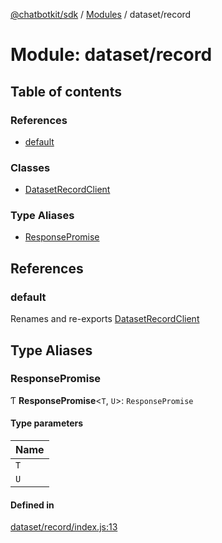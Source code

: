 [@chatbotkit/sdk](../README.md) / [Modules](../modules.md) / dataset/record

# Module: dataset/record

## Table of contents

### References

- [default](dataset_record.md#default)

### Classes

- [DatasetRecordClient](../classes/dataset_record.DatasetRecordClient.md)

### Type Aliases

- [ResponsePromise](dataset_record.md#responsepromise)

## References

### default

Renames and re-exports [DatasetRecordClient](../classes/dataset_record.DatasetRecordClient.md)

## Type Aliases

### ResponsePromise

Ƭ **ResponsePromise**\<`T`, `U`\>: `ResponsePromise`

#### Type parameters

| Name |
| :------ |
| `T` |
| `U` |

#### Defined in

[dataset/record/index.js:13](https://github.com/chatbotkit/node-sdk/blob/ae269f9/packages/sdk/src/dataset/record/index.js#L13)
